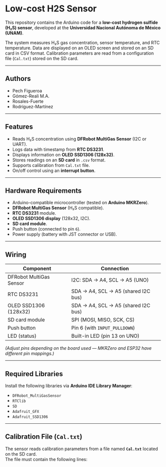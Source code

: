 # Low-cost H2S Sensor

This repository contains the Arduino code for a **low-cost hydrogen sulfide (H₂S) sensor**, developed at the **Universidad Nacional Autónoma de México (UNAM)**.

The system measures H₂S gas concentration, sensor temperature, and RTC temperature. Data are displayed on an OLED screen and stored on an SD card in CSV format. Calibration parameters are read from a configuration file (`Cal.txt`) stored on the SD card.

---

## Authors
- Pech Figueroa  
- Gómez-Reali M.A.  
- Rosales-Fuerte  
- Rodríguez-Martínez  

---

## Features
- Reads H₂S concentration using **DFRobot MultiGas Sensor** (I2C or UART).
- Logs data with timestamp from **RTC DS3231**.
- Displays information on **OLED SSD1306 (128x32)**.
- Stores readings on an **SD card** in `.csv` format.
- Supports calibration from `Cal.txt` file.
- On/off control using an **interrupt button**.

---

## Hardware Requirements
- Arduino-compatible microcontroller (tested on **Arduino MKRZero**).
- **DFRobot MultiGas Sensor** (H₂S compatible).
- **RTC DS3231** module.
- **OLED SSD1306 display** (128x32, I2C).
- **SD card module**.
- Push button (connected to pin `6`).
- Power supply (battery with JST connector or USB).

---

## Wiring
| Component                  | Connection                          |
|-----------------------------|-------------------------------------|
| DFRobot MultiGas Sensor     | I2C: SDA → A4, SCL → A5 (UNO)       |
| RTC DS3231                  | SDA → A4, SCL → A5 (shared I2C bus) |
| OLED SSD1306 (128x32)       | SDA → A4, SCL → A5 (shared I2C bus) |
| SD card module              | SPI (MOSI, MISO, SCK, CS)           |
| Push button                 | Pin 6 (with `INPUT_PULLDOWN`)       |
| LED (status)                | Built-in LED (pin 13 on UNO)        |

*(Adjust pins depending on the board used — MKRZero and ESP32 have different pin mappings.)*

---

## Required Libraries
Install the following libraries via **Arduino IDE Library Manager**:
- `DFRobot_MultiGasSensor`
- `RTClib`
- `SD`
- `Adafruit_GFX`
- `Adafruit_SSD1306`

---

## Calibration File (`Cal.txt`)
The sensor reads calibration parameters from a file named **`Cal.txt`** located on the SD card.  
The file must contain the following lines:


